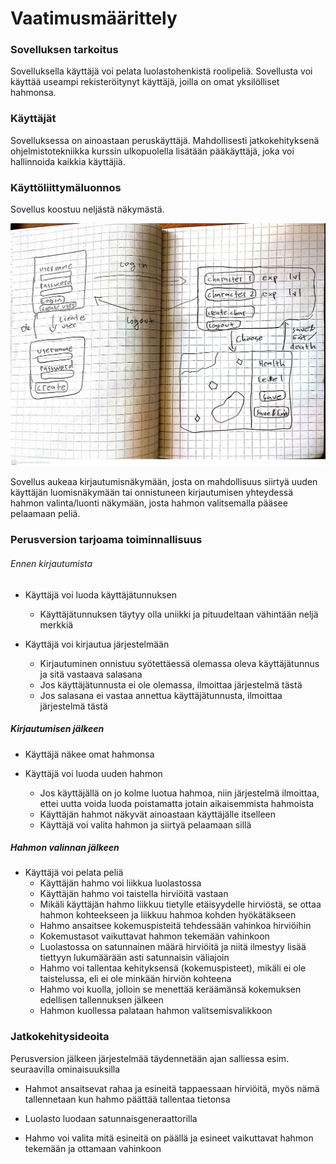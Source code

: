 # Vaatimusmäärittely

### Sovelluksen tarkoitus

Sovelluksella käyttäjä voi pelata luolastohenkistä roolipeliä. Sovellusta voi käyttää useampi rekisteröitynyt
käyttäjä, joilla on omat yksilölliset hahmonsa.

### Käyttäjät

Sovelluksessa on ainoastaan peruskäyttäjä. Mahdollisesti jatkokehityksenä ohjelmistotekniikka kurssin ulkopuolella
lisätään pääkäyttäjä, joka voi hallinnoida kaikkia käyttäjiä.

### Käyttöliittymäluonnos

Sovellus koostuu neljästä näkymästä.

![vaatimusmäärittely](pictures/Vaatimusmäärittely.jpg)

Sovellus aukeaa kirjautumisnäkymään, josta on mahdollisuus siirtyä uuden käyttäjän luomisnäkymään tai onnistuneen
kirjautumisen yhteydessä hahmon valinta/luonti näkymään, josta hahmon valitsemalla pääsee pelaamaan peliä.

### Perusversion tarjoama toiminnallisuus

###### Ennen kirjautumista

- Käyttäjä voi luoda käyttäjätunnuksen

  * Käyttäjätunnuksen täytyy olla uniikki ja pituudeltaan vähintään neljä merkkiä

- Käyttäjä voi kirjautua järjestelmään

  * Kirjautuminen onnistuu syötettäessä olemassa oleva käyttäjätunnus ja sitä vastaava salasana
  * Jos käyttäjätunnusta ei ole olemassa, ilmoittaa järjestelmä tästä
  * Jos salasana ei vastaa annettua käyttäjätunnusta, ilmoittaa järjestelmä tästä

##### Kirjautumisen jälkeen

- Käyttäjä näkee omat hahmonsa

- Käyttäjä voi luoda uuden hahmon

  * Jos käyttäjällä on jo kolme luotua hahmoa, niin järjestelmä ilmoittaa, ettei uutta voida luoda poistamatta jotain
aikaisemmista hahmoista
  * Käyttäjän hahmot näkyvät ainoastaan käyttäjälle itselleen
  * Käyttäjä voi valita hahmon ja siirtyä pelaamaan sillä

##### Hahmon valinnan jälkeen

- Käyttäjä voi pelata peliä
  * Käyttäjän hahmo voi liikkua luolastossa
  * Käyttäjän hahmo voi taistella hirviöitä vastaan
  * Mikäli käyttäjän hahmo liikkuu tietylle etäisyydelle hirviöstä, se ottaa hahmon kohteekseen ja liikkuu hahmoa
kohden hyökätäkseen
  * Hahmo ansaitsee kokemuspisteitä tehdessään vahinkoa hirviöihin
  * Kokemustasot vaikuttavat hahmon tekemään vahinkoon
  * Luolastossa on satunnainen määrä hirviöitä ja niitä ilmestyy lisää tiettyyn lukumäärään asti satunnaisin väliajoin
  * Hahmo voi tallentaa kehityksensä (kokemuspisteet), mikäli ei ole taistelussa, eli ei ole minkään hirviön kohteena
  * Hahmo voi kuolla, jolloin se menettää keräämänsä kokemuksen edellisen tallennuksen jälkeen
  * Hahmon kuollessa palataan hahmon valitsemisvalikkoon

### Jatkokehitysideoita

Perusversion jälkeen järjestelmää täydennetään ajan salliessa esim. seuraavilla ominaisuuksilla

- Hahmot ansaitsevat rahaa ja esineitä tappaessaan hirviöitä, myös nämä tallennetaan kun hahmo päättää tallentaa
tietonsa

- Luolasto luodaan satunnaisgeneraattorilla

- Hahmo voi valita mitä esineitä on päällä ja esineet vaikuttavat hahmon tekemään ja ottamaan vahinkoon
